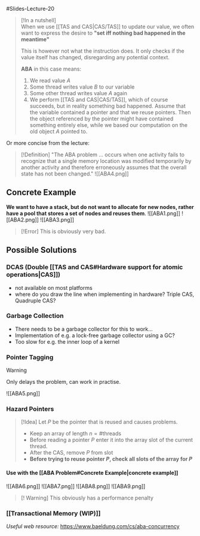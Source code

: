 #Slides-Lecture-20 
> [!In a nutshell]  
> When we use [[TAS and CAS|CAS/TAS]] to update our value, we often want to express the desire to **"set iff nothing bad happened in the meantime"**
> 
> This is however not what the instruction does. It only checks if the value itself has changed, disregarding any potential context.
> 
> **ABA** in this case means: 
> 1. We read value *A*
> 2. Some thread writes value *B* to our variable
> 3. Some other thread writes value *A* again
> 4. We perform [[TAS and CAS|CAS/TAS]], which of course succeeds, but in reality something bad happened. Assume that the variable contained a pointer and that we reuse pointers. Then the object referenced by the pointer might have contained something entirely else, while we based our computation on the old object *A* pointed to.

Or more concise from the lecture:

> [!Definition]
> "The ABA problem ... occurs when one activity fails to recognize that a single
memory location was modified temporarily by another activity and therefore
erroneously assumes that the overall state has not been changed."
![[ABA4.png]]



## Concrete Example
**We want to have a stack, but do not want to allocate for new nodes, rather have a pool that stores a set of nodes and reuses them**.
![[ABA1.png]]
![[ABA2.png]]
![[ABA3.png]]
> [!Error]
> This is obviously very bad.

## Possible Solutions
### DCAS (Double [[TAS and CAS#Hardware support for atomic operations|CAS]])
+ not available on most platforms
+ where do you draw the line when implementing in hardware? Triple CAS, Quadruple CAS?
### Garbage Collection
+ There needs to be a garbage collector for this to work...
+ Implementation of e.g. a lock-free garbage collector using a GC?
+ Too slow for e.g. the inner loop of a kernel
### Pointer Tagging
> [!Warning]
> Only delays the problem, can work in practise.

![[ABA5.png]]
### Hazard Pointers
> [!Idea]
> Let *P* be the pointer that is reused and causes problems.
> + Keep an array of length $n = \text{\# threads}$
> + Before reading a pointer *P* enter it into the array slot of the current thread.
> + After the CAS, remove *P* from slot
> + **Before trying to reuse pointer *P*, check all slots of the array for *P***

#### Use with the [[ABA Problem#Concrete Example|concrete example]]
![[ABA6.png]]
![[ABA7.png]]
![[ABA8.png]]
![[ABA9.png]]

> [! Warning]
> This obviously has a performance penalty
### [[Transactional Memory (WIP)]]

*Useful web resource:*
https://www.baeldung.com/cs/aba-concurrency
